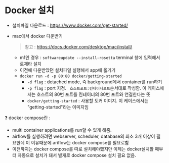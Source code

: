 # Docker 설치

- 설치파일 다운로드 : https://www.docker.com/get-started/

- mac에서 docker 다운받기

  > 참고 : https://docs.docker.com/desktop/mac/install/

  - m1인 경우 : `softwareupdate --install-rosetta` terminal 창에 입력해서 로제타 설치
  - 이전에 다운받았던 설치파일 실행해서 app에 옮기기
  - `docker run -d -p 80:80 docker/getting-started`
    - `-d flag` : detached mode, 즉 background에서 container를 run하기
    - `-p flag` : port 지정. ` 호스트포트:컨테이너포트`순서대로 작성함. 이 케이스에서는 호스트의 80번 포트를 컨테이너의 80번 포트와 연결한다는 뜻
    - `docker/getting-started` : 사용할 도커 이미지. 이 케이스에서는 "getting-started"라는 이미지임



:question: docker compose란 :

- multi container applications를 run할 수 있게 해줌. 
- airflow를 실행하려면 webserver, scheduler, database의 최소 3개 이상이 필요한데 이 이유때문에 ariflow는 docker compose를 필요로함
- 이전까지는 docker compose를 따로 설치해야했지만 이제는 docker설치할 때부터 자동으로 설치가 돼서 별개로 docker compose 설치 필요 없음.